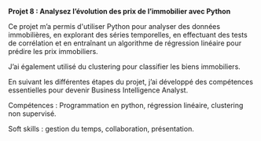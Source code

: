 **Projet 8 : Analysez l’évolution des prix de l’immobilier avec Python**

Ce projet m’a permis d'utiliser Python pour analyser des données immobilières, en explorant des séries temporelles, 
en effectuant des tests de corrélation et en entraînant un algorithme de régression linéaire pour prédire les prix immobiliers.

J’ai également utilisé du clustering pour classifier les biens immobiliers. 

En suivant les différentes étapes du projet, j’ai développé des compétences essentielles pour devenir Business Intelligence Analyst.

Compétences : Programmation en python, régression linéaire, clustering non supervisé.

Soft skills : gestion du temps, collaboration, présentation.

